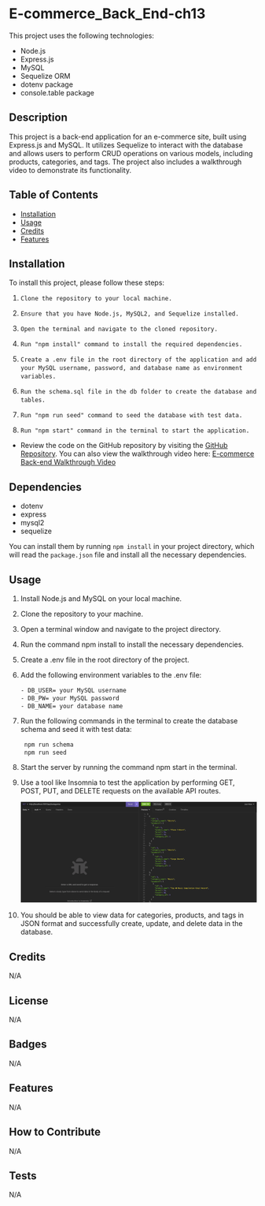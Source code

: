 # E-commerce_Back_End-ch13

This project uses the following technologies:

- Node.js
- Express.js
- MySQL
- Sequelize ORM
- dotenv package
- console.table package

## Description

This project is a back-end application for an e-commerce site, built using Express.js and MySQL. It utilizes Sequelize to interact with the database and allows users to perform CRUD operations on various models, including products, categories, and tags. The project also includes a walkthrough video to demonstrate its functionality.

## Table of Contents

- [Installation](#installation)
- [Usage](#usage)
- [Credits](#credits)
- [Features](#features)

## Installation

To install this project, please follow these steps:

1. `Clone the repository to your local machine.`

2. `Ensure that you have Node.js, MySQL2, and Sequelize installed.`

3. `Open the terminal and navigate to the cloned repository.`

4. `Run "npm install" command to install the required dependencies.`

5. `Create a .env file in the root directory of the application and add your MySQL username, password, and database name as environment variables.`

6. `Run the schema.sql file in the db folder to create the database and tables.`

7. `Run "npm run seed" command to seed the database with test data.`

8. `Run "npm start" command in the terminal to start the application.`

- Review the code on the GitHub repository by visiting the [GitHub Repository](https://github.com/etapm/E-commerce_Back_End-ch13). You can also view the walkthrough video here: [E-commerce Back-end Walkthrough Video](https://drive.google.com/file/d/1OGQ0nHx1sAE8Y0j-hcOW_AznAAYS3KhQ/view)

## Dependencies

- dotenv
- express
- mysql2
- sequelize

You can install them by running `npm install` in your project directory, which will read the `package.json` file and install all the necessary dependencies.

## Usage

1.  Install Node.js and MySQL on your local machine.

2.  Clone the repository to your machine.

3.  Open a terminal window and navigate to the project directory.

4.  Run the command npm install to install the necessary dependencies.

5.  Create a .env file in the root directory of the project.

6.  Add the following environment variables to the .env file:

        - DB_USER= your MySQL username
        - DB_PW= your MySQL password
        - DB_NAME= your database name

7.  Run the following commands in the terminal to create the database schema and seed it with test data:

         npm run schema
         npm run seed

8.  Start the server by running the command npm start in the terminal.

9.  Use a tool like Insomnia to test the application by performing GET, POST, PUT, and DELETE requests on the available API routes.

    ![GET routes in insomnia](images/1.png)

10. You should be able to view data for categories, products, and tags in JSON format and successfully create, update, and delete data in the database.

## Credits

N/A

## License

N/A

## Badges

N/A

## Features

N/A

## How to Contribute

N/A

## Tests

N/A
